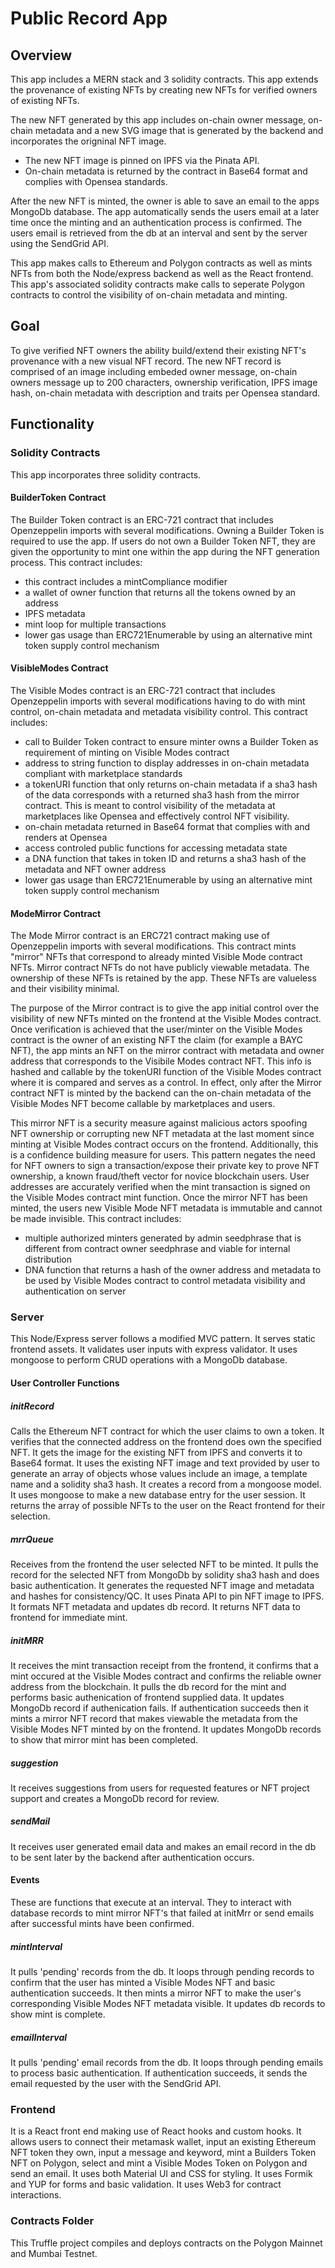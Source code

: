 # Public Record App

## Overview

This app includes a MERN stack and 3 solidity contracts. This app extends the provenance of existing NFTs by creating new NFTs for verified owners of existing NFTs.

The new NFT generated by this app includes on-chain owner message, on-chain metadata and a new SVG image that is generated by the backend and incorporates the origninal NFT image.
* The new NFT image is pinned on IPFS via the Pinata API.
* On-chain metadata is returned by the contract in Base64 format and complies with Opensea standards.

After the new NFT is minted, the owner is able to save an email to the apps MongoDb database. The app automatically sends the users email at a later time once the minting and an authentication process is confirmed. The users email is retrieved from the db at an interval and sent by the server using the SendGrid API.

This app makes calls to Ethereum and Polygon contracts as well as mints NFTs from both the Node/express backend as well as the React frontend. This app's associated solidity contracts make calls to seperate Polygon contracts to control the visibility of on-chain metadata and minting.

## Goal
To give verified NFT owners the ability build/extend their existing NFT's provenance with a new visual NFT record. The new NFT record is comprised of an image including embeded owner message, on-chain owners message up to 200 characters, ownership verification, IPFS image hash, on-chain metadata with description and traits per Opensea standard.

## Functionality

### Solidity Contracts
This app incorporates three solidity contracts.

#### BuilderToken Contract
The Builder Token contract is an ERC-721 contract that includes Openzeppelin imports with several modifications.  Owning a Builder Token is required to use the app. If users do not own a Builder Token NFT, they are given the opportunity to mint one within the app during the NFT generation process.
This contract includes:
* this contract includes a mintCompliance modifier
* a wallet of owner function that returns all the tokens owned by an address
* IPFS metadata
* mint loop for multiple transactions
* lower gas usage than ERC721Enumerable by using an alternative mint token supply control mechanism

#### VisibleModes Contract
The Visible Modes contract is an ERC-721 contract that includes Openzeppelin imports with several modifications having to do with mint control, on-chain metadata and metadata visibility control.
This contract includes:
* call to Builder Token contract to ensure minter owns a Builder Token as requirement of minting on Visible Modes contract
* address to string function to display addresses in on-chain metadata compliant with marketplace standards
* a tokenURI function that only returns on-chain metadata if a sha3 hash of the data corresponds with a returned sha3 hash from the mirror contract. This is meant to control visibility of the metadata at marketplaces like Opensea and effectively control NFT visibility.
* on-chain metadata returned in Base64 format that complies with and renders at Opensea
* access controled public functions for accessing metadata state
* a DNA function that takes in token ID and returns a sha3 hash of the metadata and NFT owner address
* lower gas usage than ERC721Enumerable by using an alternative mint token supply control mechanism

#### ModeMirror Contract
The Mode Mirror contract is an ERC721 contract making use of Openzeppelin imports with several modifications.  This contract mints "mirror" NFTs that correspond to already minted Visible Mode contract NFTs.  Mirror contract NFTs do not have publicly viewable metadata.  The ownership of these NFTs is retained by the app. These NFTs are valueless and their visibility minimal.

The purpose of the Mirror contract is to give the app initial control over the visibility of new NFTs minted on the frontend at the Visible Modes contract. Once verification is achieved that the user/minter on the Visible Modes contract is the owner of an existing NFT the claim (for example a BAYC NFT), the app mints an NFT on the mirror contract with metadata and owner address that corresponds to the Visibile Modes contract NFT. This info is hashed and callable by the tokenURI function of the Visible Modes contract where it is compared and serves as a control. In effect, only after the Mirror contract NFT is minted by the backend can the on-chain metadata of the Visible Modes NFT become callable by marketplaces and users.

This mirror NFT is a security measure against malicious actors spoofing NFT ownership or corrupting new NFT metadata at the last moment since minting at Visible Modes contract occurs on the frontend. Additionally, this is a confidence building measure for users. This pattern negates the need for NFT owners to sign a transaction/expose their private key to prove NFT ownership, a known fraud/theft vector for novice blockchain users. User addresses are accurately verified when the mint transaction is signed on the Visible Modes contract mint function. Once the mirror NFT has been minted, the users new Visible Mode NFT metadata is immutable and cannot be made invisible.
 This contract includes:
* multiple authorized minters generated by admin seedphrase that is different from contract owner seedphrase and viable for internal distribution
* DNA function that returns a hash of the owner address and metadata to be used by Visible Modes contract to control metadata visibility and authentication on server


### Server
This Node/Express server follows a modified MVC pattern. It serves static frontend assets. It validates user inputs with express validator. It uses mongoose to perform CRUD operations with a MongoDb database.

#### User Controller Functions

##### initRecord
Calls the Ethereum NFT contract for which the user claims to own a token. It verifies that the connected address on the frontend does own the specified NFT. It gets the image for the existing NFT from IPFS and converts it to Base64 format. It uses the existing NFT image and text provided by user to generate an array of objects whose values include an image, a template name and a solidity sha3 hash. It creates a record from a mongoose model. It uses mongoose to make a new database entry for the user session. It returns the array of possible NFTs to the user on the React frontend for their selection.

##### mrrQueue
Receives from the frontend the user selected NFT to be minted. It pulls the record for the selected NFT from MongoDb by solidity sha3 hash and does basic authentication. It generates the requested NFT image and metadata and hashes for consistency/QC. It uses Pinata API to pin NFT image to IPFS. It formats NFT metadata and updates db record. It returns NFT data to frontend for immediate mint.

##### initMRR
It receives the mint transaction receipt from the frontend, it confirms that a mint occured at the Visible Modes contract and confirms the reliable owner address from the blockchain. It pulls the db record for the mint and performs basic authenication of frontend supplied data. It updates MongoDb record if authenication fails. If authentication succeeds then it mints a mirror NFT record that makes viewable the metadata from the Visible Modes NFT minted by on the frontend. It updates MongoDb records to show that mirror mint has been completed.

##### suggestion
It receives suggestions from users for requested features or NFT project support and creates a MongoDb record for review.

##### sendMail
It receives user generated email data and makes an email record in the db to be sent later by the backend after authentication occurs.

#### Events
These are functions that execute at an interval. They to interact with database records to mint mirror NFT's that failed at initMrr or send emails after successful mints have been confirmed.

##### mintInterval
It pulls 'pending' records from the db. It loops through pending records to confirm that the user has minted a Visible Modes NFT and basic authentication succeeds. It then mints a mirror NFT to make the user's corresponding Visible Modes NFT metadata visible. It updates db records to show mint is complete.

##### emailInterval
It pulls 'pending' email records from the db. It loops through pending emails to process basic authentication. If authentication succeeds, it sends the email requested by the user with the SendGrid API.

### Frontend
It is a React front end making use of React hooks and custom hooks. It allows users to connect their metamask wallet, input an existing Ethereum NFT token they own, input a message and keyword, mint a Builders Token NFT on Polygon, select and mint a Visible Modes Token on Polygon and send an email. It uses both Material UI and CSS for styling. It uses Formik and YUP for forms and basic validation. It uses Web3 for contract interactions.

### Contracts Folder
This Truffle project compiles and deploys contracts on the Polygon Mainnet and Mumbai Testnet.

